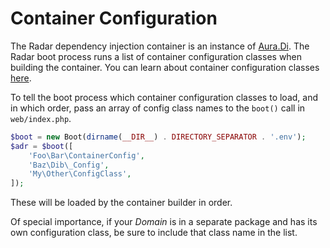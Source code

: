 # Container Configuration

The Radar dependency injection container is an instance of
[Aura.Di](https://github.com/auraphp/Aura.Di). The Radar boot process
runs a list of container configuration classes when building the container.
You can learn about container configuration classes
[here](https://github.com/auraphp/Aura.Di/blob/3.x/docs/index.md#container-builder-and-config-classes).

To tell the boot process which container configuration classes to load, and in
which order, pass an array of config class names to the `boot()` call in
`web/index.php`.

```php
$boot = new Boot(dirname(__DIR__) . DIRECTORY_SEPARATOR . '.env');
$adr = $boot([
    'Foo\Bar\ContainerConfig',
    'Baz\Dib\_Config',
    'My\Other\ConfigClass',
]);
```

These will be loaded by the container builder in order.

Of special importance, if your _Domain_ is in a separate package and has its
own configuration class, be sure to include that class name in the list.
